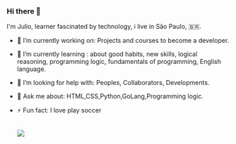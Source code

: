 ### Hi there 👋

I'm Julio, learner fascinated by technology, i live in São Paulo, 🇧🇷.

- 🔭 I’m currently working on: Projects and courses to become a developer.
- 🌱 I’m currently learning : about good habits, new skills, logical reasoning, programming logic, fundamentals of programming, English language.
- 🤔 I’m looking for help with: Peoples, Collaborators, Developments.
- 💬 Ask me about: HTML,CSS,Python,GoLang,Programming logic.
- ⚡ Fun fact: I love play soccer


  
  
  
  ##
  <a href="https://twitter.com/scarcelli_julio" target="_blank"><img src="https://img.shields.io/badge/Twitter-1DA1F2?style=for-the-badge&logo=twitter&logoColor=white" target="_blank"></a>
  
</div>
